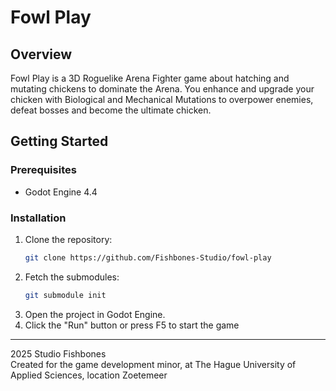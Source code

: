 ﻿# Fowl Play
## Overview
Fowl Play is a 3D Roguelike Arena Fighter game about hatching and mutating chickens to dominate the Arena. You enhance and upgrade your chicken with Biological and Mechanical Mutations to overpower enemies, defeat bosses and become the ultimate chicken.

## Getting Started
### Prerequisites
- Godot Engine 4.4

### Installation
1. Clone the repository:
    ```bash
    git clone https://github.com/Fishbones-Studio/fowl-play
    ```
2. Fetch the submodules:
     ```bash
     git submodule init
     ```
3. Open the project in Godot Engine.
4. Click the "Run" button or press F5 to start the game

<hr/> 2025 Studio Fishbones
<br/> Created for the game development minor, at The Hague University of Applied Sciences, location Zoetemeer
